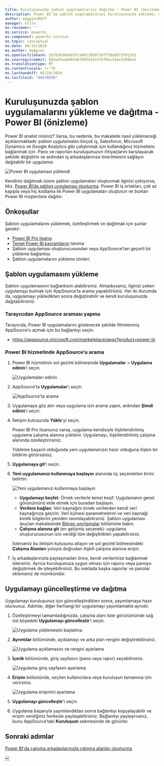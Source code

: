 ```yaml
---
title: Kuruluşunuzda şablon uygulamalarını dağıtma - Power BI (önizleme)
description: Power BI’da şablon uygulamalarını kuruluşunuzda yükleme, özelleştirme ve dağıtma hakkında bilgi edinin.
author: maggiesMSFT
manager: kfile
ms.reviewer: ''
ms.service: powerbi
ms.component: powerbi-service
ms.topic: conceptual
ms.date: 04/19/2019
ms.author: maggies
ms.openlocfilehash: 2b7b2630e665fca9013920718ff58dd973f01392
ms.sourcegitcommit: 60dad5aa0d85db790553e537bf8ac34ee3289ba3
ms.translationtype: MT
ms.contentlocale: tr-TR
ms.lasthandoff: 05/29/2019
ms.locfileid: "64578558"
---
```

# <a name="install-and-distribute-template-apps-in-your-organization---power-bi-preview"></a>Kuruluşunuzda şablon uygulamalarını yükleme ve dağıtma - Power BI (önizleme)

Power BI analist misiniz? Varsa, bu nedenle, bu makalede nasıl yükleneceği açıklanmaktadır *şablon uygulamaları* birçok iş, Salesforce, Microsoft Dynamics ve Google Analytics gibi çalıştırmak için kullandığınız hizmetlere bağlanmak için. Pano ve raporları kuruluşunuzun ihtiyaçlarını karşılayacak şekilde değiştirin ve ardından iş arkadaşlarınıza önerilmesini sağlayın dağıtabilir bir *uygulama*. 

![Power BI uygulaması yüklendi](media/service-template-apps-install-distribute/power-bi-get-apps.png)

Kendiniz dağıtmak üzere şablon uygulamaları oluşturmak ilginizi çekiyorsa, bkz. [Power BI’da şablon uygulaması oluşturma](service-template-apps-create.md). Power BI iş ortakları, çok az kayıpla veya hiç kodlama ile Power BI uygulamaları oluşturun ve bunları Power BI müşterilere dağıtın. 

## <a name="prerequisites"></a>Önkoşullar  

Şablon uygulamalarını yüklemek, özelleştirmek ve dağıtmak için şunlar gerekir: 

- [Power BI Pro lisansı](service-self-service-signup-for-power-bi.md)
- [Temel Power BI kavramlarını](service-basic-concepts.md) tanıma
- Şablon uygulaması oluşturucusundan veya AppSource’tan geçerli bir yükleme bağlantısı. 
- Şablon uygulamalarını yükleme izinleri. 

## <a name="install-a-template-app"></a>Şablon uygulamasını yükleme

Şablon uygulamasının bağlantısını alabilirsiniz. Almadıysanız, ilginizi çeken uygulamayı bulmak için AppSource’ta arama yapabilirsiniz. Her iki durumda da, uygulamayı yükledikten sonra değiştirebilir ve kendi kuruluşunuzda dağıtabilirsiniz.

### <a name="search-appsource-from-a-browser"></a>Tarayıcıdan AppSource araması yapma

Tarayıcıda, Power BI uygulamalarını gösterecek şekilde filtrelenmiş AppSource’u açmak için bu bağlantıyı seçin:

- https://appsource.microsoft.com/marketplace/apps?product=power-bi

### <a name="search-appsource-from-the-power-bi-service"></a>Power BI hizmetinde AppSource’u arama

1. Power BI hizmetinin sol gezinti bölmesinde **Uygulamalar** > **Uygulama edinin**’i seçin.

    ![Uygulamaları edinin](media/service-template-apps-install-distribute/power-bi-get-apps-arrow.png)

2. AppSource’ta **Uygulamalar**’ı seçin.

    ![AppSource'ta arama](media/service-template-apps-install-distribute/power-bi-appsource.png)

3. Uygulamaya göz atın veya uygulama için arama yapın, ardından **Şimdi edinin**’i seçin.

2. İletişim kutusunda **Yükle**'yi seçin.

    Power BI Pro lisansınız varsa, uygulama kendisiyle ilişkilendirilmiş uygulama çalışma alanına yüklenir. Uygulamayı, ilişkilendirilmiş çalışma alanında özelleştirirsiniz.

    Yükleme başarılı olduğunda yeni uygulamanızın hazır olduğuna ilişkin bir bildirim görürsünüz. 

3. **Uygulamaya git**’i seçin.
4. **Yeni uygulamanızı kullanmaya başlayın** alanında üç seçenekten birini belirtin:

    ![Yeni uygulamanızı kullanmaya başlayın](media/service-template-apps-create/power-bi-template-app-get-started.png)

    - **Uygulamayı keşfet**: Örnek verilerle temel keşif. Uygulamanın genel görünümünü elde etmek için buradan başlayın. 
    - **Verilere bağlan**: Veri kaynağını örnek verilerden kendi veri kaynağınıza geçirin. Veri kümesi parametrelerini ve veri kaynağı kimlik bilgilerini yeniden tanımlayabilirsiniz. Şablon uygulaması ipuçları makalesinde [Bilinen sınırlamalar](service-template-apps-tips.md#known-limitations) bölümüne bakın. 
    - **Çalışma alanına git** (en gelişmiş seçenek): uygulama oluşturucusunun izin verdiği tüm değişiklikleri yapabilirsiniz.

    İsterseniz bu iletişim kutusunu atlayın ve sol gezinti bölmesindeki **Çalışma Alanları** yoluyla doğrudan ilişkili çalışma alanına erişin.   
 
5. İş arkadaşlarınızla paylaşmadan önce, kendi verilerinize bağlanmak istersiniz. Ayrıca kuruluşunuza uygun olması için raporu veya panoyu değiştirmek de isteyebilirsiniz. Bu noktada başka raporlar ve panolar eklemeniz de mümkündür.

## <a name="update-and-distribute-the-app"></a>Uygulamayı güncelleştirme ve dağıtma

Uygulamayı kuruluşunuz için güncelleştirdikten sonra, yayımlamaya hazır olursunuz. Adımlar, diğer herhangi bir uygulamayı yayımlamakla aynıdır. 

1. Özelleştirmeyi tamamladığınızda, çalışma alanı liste görünümünde sağ üst köşedeki **Uygulamayı güncelleştir**’i seçin.  

    ![Uygulama yüklemesini başlatma](media/service-template-apps-install-distribute/power-bi-start-install-app.png)

2. **Ayrıntılar** bölümünde, açıklamayı ve arka plan rengini değiştirebilirsiniz.

   ![Uygulama açıklamasını ve rengini ayarlama](media/service-template-apps-install-distribute/power-bi-install-app-details.png)

3. **İçerik** bölümünde, giriş sayfasını (pano veya rapor) seçebilirsiniz.

   ![Uygulama giriş sayfasını ayarlama](media/service-template-apps-install-distribute/power-bi-install-app-content.png)

4. **Erişim** bölümünde, seçilen kullanıcılara veya kuruluşun tamamına izin verirsiniz.  

   ![Uygulama erişimini ayarlama](media/service-template-apps-install-distribute/power-bi-install-access.png)

5. **Uygulamayı güncelleştir**’i seçin. 

6. Uygulama başarıyla yayımlandıktan sonra bağlantıyı kopyalayabilir ve erişim verdiğiniz herkesle paylaşabilirsiniz. Bağlantıyı paylaşırsanız, bunu AppSource’taki **Kuruluşum** sekmesinde de görürler.

## <a name="next-steps"></a>Sonraki adımlar 

[Power BI'da çalışma arkadaşlarınızla çalışma alanları oluşturma](service-create-workspaces.md)





￼ 

 
